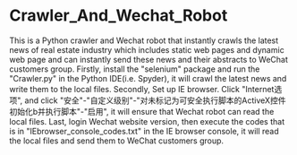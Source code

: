# Crawler_And_Wechat_Robot
This is a Python crawler and Wechat robot that instantly crawls the latest news of real estate industry which includes static web pages and dynamic web page and can instantly send these news and their abstracts to WeChat customers group.
Firstly, install the "selenium" package and run the "Crawler.py" in the Python IDE(i.e. Spyder), it will crawl the latest news and write them to the local files.
Secondly, Set up IE browser. Click "Internet选项", and click "安全"-"自定义级别"-"对未标记为可安全执行脚本的ActiveX控件初始化b并执行脚本"-"启用", it will ensure that Wechat robot can read the local files.
Last, login Wechat website version, then execute the codes that is in "IEbrowser_console_codes.txt" in the IE browser console, it will read the local files and send them to WeChat customers group.
